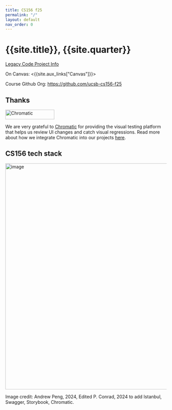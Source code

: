 ```yaml
---
title: CS156 f25
permalink: "/"
layout: default
nav_order: 0
---
```


# {{site.title}}, {{site.quarter}}

[Legacy Code Project Info](https://ucsb-cs156.github.io/f25/lab/project.html)

On Canvas: <{{site.aux_links["Canvas"]}}>

Course Github Org: <https://github.com/ucsb-cs156-f25>

<!-- Legacy Code Project: <https://ucsb-cs156.github.io/f25/lab/project.html> -->

## Thanks

<a href="https://www.chromatic.com/"><img src="https://user-images.githubusercontent.com/321738/84662277-e3db4f80-af1b-11ea-88f5-91d67a5e59f6.png" width="153" height="30" alt="Chromatic" /></a>

We are very grateful to [Chromatic](https://www.chromatic.com/) for providing the visual testing platform that helps us review UI changes and catch visual regressions.  Read more about how we integrate Chromatic into our projects [here](https://ucsb-cs156.github.io/topics/chromatic/#what-is-chromatic).

## CS156 tech stack

<img width="704" alt="image" src="https://github.com/user-attachments/assets/85b51c71-eafd-40f8-a745-e71d7fe95316">

Image credit: Andrew Peng, 2024, Edited P. Conrad, 2024 to add Istanbul, Swagger, Storybook, Chromatic.
